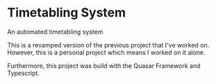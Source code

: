 # Timetabling System

An automated timetabling system

This is a revamped version of the previous project that I've worked on. However, this is a personal project which means I worked on it alone.

Furthermore, this project was build with the Quasar Framework and Typescript.
